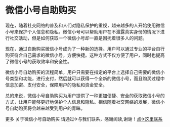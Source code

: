 # 微信小号自助购买

现在，随着社交网络的普及和人们对隐私保护的重视，越来越多的人开始使用微信小号来保护个人信息和隐私。微信小号可以帮助用户在不泄露真实身份的情况下进行社交活动，但是如何获取一个微信小号却一直是困扰着很多人的问题。

现在，通过自助购买微信小号成为了一种新的选择。用户可以通过专业的平台自行购买符合自己需求的微信小号，方便快捷。这种方式不仅方便了用户，同时也提高了微信小号的获取效率和安全性。

微信小号自助购买的流程简单，用户只需要在指定的平台上选择自己需要的微信小号类型和功能，进行支付，然后就可以获得一个全新的微信小号，而且购买过程中信息加密、支付安全，保障用户的隐私和资金安全。

总的来说，微信小号自助购买为用户提供了一种更加便捷、安全的获取微信小号的方式，让用户能够更好地保护个人信息和隐私。相信随着社交网络的发展，微信小号自助购买将会越来越受到用户的青睐。

更多 关于微信小号自助购买 请通过✈与我们联系，感谢阅读,谢谢！[点✈这里联系](https://cc.k02.cc)